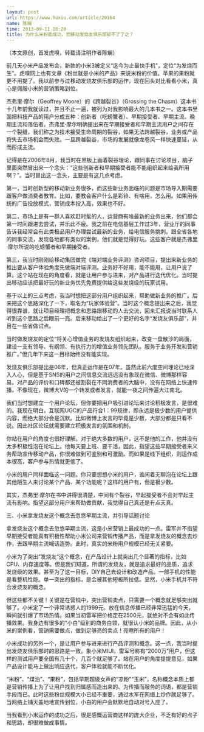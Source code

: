 ```yaml
---
layout: post
url: https://www.huxiu.com/article/20164
name: 陈斓
time: 2013-09-11 16:20
title: 为什么米粉能成功，而移动发烧友俱乐部却不了了之？
---
```

（本文原创，首发虎嗅，转载请注明作者陈斓）

前几天小米产品发布会，新款的小米3被定义“迄今为止最快手机”，定位“为发烧而生”。虎嗅网上也有文章《粉丝就是小米的产品》来说米粉的价值。苹果的果粉就更不用提了。我以前参与过移动发烧友俱乐部的运作，现在回头对比看看小米，真心是佩服小米的营销策略到位。

杰弗里·摩尔（Geoffrey Moore）的《跨越裂谷》（Grossing the Chasm）这本书十几年前我就读过，并且不止一遍，被列为对我影响最大的几本书之一。这本书里面把科技产品的用户分成五种：创新者（吃螃蟹者）、早期接受者、早期主流、晚期主流和落伍者。杰弗里·摩尔明确提出来在早期接受者和早期主流用户之间存在一个裂缝，我们称之为技术接受生命周期的裂谷，如果无法跨越裂谷，业务或产品将失去市场机会而失败。一旦跨越裂谷，市场的发展就像龙卷风一样快速蔓延，从而形成主流。

记得是在2006年8月，我当时在黑板上画着裂谷理论，跟同事在讨论项目，脑子里面突然冒出来一个念头：“这些创新者和早期接受者能不能组织起来给我所用啊？”。当时冒出这一念头，主要是有这几点考虑。

第一，当时创新型的移动新业务很多，而这些新业务面临的问题是市场导入期需要跟客户做消费者教育。比如，要教会客户什么是彩铃、有啥用，怎么用。如果用传统的广告投放模式，营销成本投入高，效果也不好。

第二，市场上是有一群人喜欢赶时髦的人，运营商有啥最新的业务出来，他们都会第一时间跟进去尝试，并乐此不疲。我之前在电信基层工作过3年，营业厅的同事告诉我经常会有此类极品用户办理尝试最新的业务，给电信服务挑刺。跟全省各地的同事交流，发现各地都有类似的案例，他们就是觉得好玩。这些客户就是杰弗里·摩尔所说的吃螃蟹者和早期接受者。

第三，我当时刚刚给移动集团做完《端对端业务评测》咨询项目，提出来新业务的推出要从客户体验角度先做端对端评测。业务好不好用，能不能用，让用户说了算。这个站在现在的角度看，就是让用户参与进来，对产品进行迭代优化。当时提出移动应该把最好玩的新业务优先免费提供给这些发烧级的玩家试用。

基于以上的三点考虑，我当时想把这部分用户组织起来，帮助做新业务的推广。后来把这个思路深化了一下，取名为“玩家体验营”。当时这个概念提出来之后，我觉得很靠谱，就让项目经理把概念和思路跟移动的人去交流，回来汇报说当时联系人听到这个思路之后眼前一亮。后来移动给出了一个更好的名字“发烧友俱乐部”，并且在一些省做试点。

当时做发烧友的定位“将关心增值业务的发烧友组织起来，改变一盘散沙的局面，建设一支有领导、有纲领、有执行力的增值业务领先团队。服务于业务开发和营销推广。”但几年下来这一目标始终没有能实现。

发烧友俱乐部提出是06年，但真正运作是在07年。虽然此前六度空间理论已经深入人心，但是基于SNS的用户之间信息交流远远没有象现在微信、微博那样容易。对产品的评价和口碑都还被割裂在不同消费者的大脑中，没有在网络上快速传播。不像现在，微博大V的一个转发或者发言，就能一夜之间传遍大江南北。

我们当时想建立一个用户论坛，但你要把用户吸引进论坛来讨论积极发言，是很难的。我现在明白，互联网UGC的产品符合1：99规律，即永远是极少数的用户提供内容，而绝大部分会是沉默。比如微博上发言的毕竟是少数，大部分都是只看不说。因此社区论坛就需要建立积极发言的氛围和机制。

你站在用户的角度也很好理解。对于绝大多数的用户，这不是他的工作，他并没有太多积极性泡在论坛上。他每天要上班、要干活，因此，指望这些早期接受者来义务帮助宣传移动产品，你很难做到可鉴别和可激励。而如果是线下组织，则运作成本很高，客户参与热情就更低了。

小米的用户同样面临这一问题。你只要想想小米的用户，谁闲着无聊泡在论坛上跟其他陌生人来讨论某个产品、某个功能呢？这样的用户有，但是极少数。

其实，杰弗里·摩尔在书中讲得很清楚，中间有个裂谷，早起接受者不会对早起主流有影响。指望这部分用户来帮助做贡献，我觉得自己真还是有点天真。

三、小米拿发烧友这个概念去忽悠早期主流，并引导话题讨论

拿发烧友这个概念去忽悠早期主流，这是小米营销上最成功的一点。雷军并不指望早期接受者能真有积极性帮助小米公司来营销传播产品，而是拿发烧友的概念去炒作，去跟早期主流喊话造势。此时，真实的米粉用户规模已经无关紧要。

小米为了突出“发烧友“这个概念，在产品设计上就突出几个显著的指标，比如CPU、内存速度等。但是我们知道，所谓的发烧友，就是追求最好的品质，追求发烧级的效果。甚至为了这一目标，DIY自己去设计和改造产品。一部手机的性能是看整机性能。单一突出的指标，是会被其他短板所拉低。显然，小米手机并不符合发烧友的概念。

但这些都不关键！关键是在营销中，突出营销卖点，只需要一个概念就足够突出就够了。小米定了一个非常诱惑人的1999元。放在信息传播已经非常迅猛的今天，瞬间就引爆了市场热情。如果当初雷军把价格定在2500元，就绝对不会有如此传播效果。我身边有很多的“小白”级别的商务白领，就很认小米的品牌。因此，从小米的案例看，营销需要做点，做到足够亮的卖点！亮瞎所有的用户！

小米成功的另外一个，是让用户参与进来进行产品评测和概念。这一点，我当时提出发烧友俱乐部时的思路是一致。象小米MIUI，雷军号称有“2000万”用户，但这样的测试用户要全国有几十个，几百个就足够了。站在用户的角度提提意见，如果产品设计能马上做出响应迭代，客户体验就能不断优化。

“米粉”、“煤油”、“果粉”，包括早期超级女声的“凉粉”“玉米”，名称概念本质上都是营销传播上为了让用户找到归属感而造出来的、为传播而服务的词语，都是营销手段而已。此时这些粉丝规模大小已经不重要，通过水军在网络上炒作就足够了。当网络上铺天盖地地宣传到位，小白的用户会默默地自动对号入座了。

当我看到小米运作的成功之后，很是感慨运营商这样的庞大企业，不乏有好的点子和思路，却很难做成事情。

